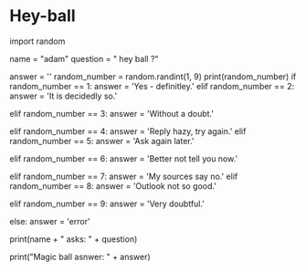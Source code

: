# Hey-ball
import random

name = "adam"
question = " hey ball ?"

answer = ''
random_number = random.randint(1, 9)
print(random_number)
if random_number == 1: 
 answer = 'Yes - definitley.'
elif random_number == 2:
 answer = 'It is decidedly so.'

elif random_number == 3:
  answer = 'Without a doubt.'

elif random_number == 4: 
 answer = 'Reply hazy, try again.'
elif random_number == 5:
 answer = 'Ask again later.'

elif random_number == 6:
  answer = 'Better not tell you now.'

elif random_number == 7: 
 answer = 'My sources say no.'
elif random_number == 8:
 answer = 'Outlook not so good.'

elif random_number == 9:
  answer = 'Very doubtful.'

else: 
  answer = 'error'

print(name + " asks: " + question)

print("Magic ball asnwer: " + answer)
